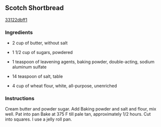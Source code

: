 ## Scotch Shortbread

[33122dbff1](http://www.food.com/recipe/scotch-shortbread-127247)

### Ingredients

 - 2 cup of butter, without salt

 - 1 1/2 cup of sugars, powdered

 - 1 teaspoon of leavening agents, baking powder, double-acting, sodium aluminum sulfate

 - 14 teaspoon of salt, table

 - 4 cup of wheat flour, white, all-purpose, unenriched

### Instructions

Cream butter and powder sugar. Add Baking powder and salt and flour, mix well. Pat into pan Bake at 375 F till pale tan, approximately 1/2 hours. Cut into squares. I use a jelly roll pan.